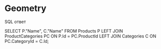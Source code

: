 # Geometry
SQL ответ

SELECT P."Name", C."Name"
FROM Products P
LEFT JOIN ProductCategories PC
	ON P.Id = PC.ProductId
LEFT JOIN Categories C
	ON PC.CategoryId = C.Id;
